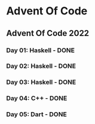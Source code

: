 # Advent Of Code
## Advent Of Code 2022
### Day 01: Haskell - DONE
### Day 02: Haskell - DONE
### Day 03: Haskell - DONE
### Day 04: C++ - DONE
### Day 05: Dart - DONE
